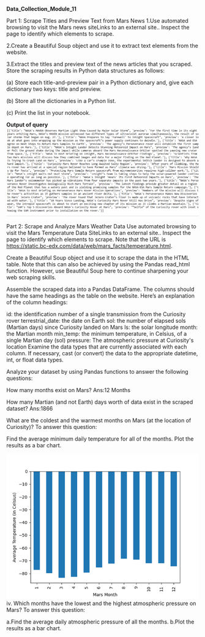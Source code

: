 **Data_Collection_Module_11**

Part 1: Scrape Titles and Preview Text from Mars News
1.Use automated browsing to visit the Mars news siteLinks to an external site.. Inspect the page to identify which elements to scrape.

2.Create a Beautiful Soup object and use it to extract text elements from the website.

3.Extract the titles and preview text of the news articles that you scraped. Store the scraping results in Python data structures as follows:

(a) Store each title-and-preview pair in a Python dictionary and, give each dictionary two keys: title and preview.

(b) Store all the dictionaries in a Python list.

(c) Print the list in your notebook.

**Output of query**
![Images](Images/Part_1_Result.PNG)

Part 2: Scrape and Analyze Mars Weather Data
Use automated browsing to visit the Mars Temperature Data SiteLinks to an external site.. Inspect the page to identify which elements to scrape. Note that the URL is https://static.bc-edx.com/data/web/mars_facts/temperature.html.

Create a Beautiful Soup object and use it to scrape the data in the HTML table. Note that this can also be achieved by using the Pandas read_html function. However, use Beautiful Soup here to continue sharpening your web scraping skills.

Assemble the scraped data into a Pandas DataFrame. The columns should have the same headings as the table on the website. Here’s an explanation of the column headings:

id: the identification number of a single transmission from the Curiosity rover
terrestrial_date: the date on Earth
sol: the number of elapsed sols (Martian days) since Curiosity landed on Mars
ls: the solar longitude
month: the Martian month
min_temp: the minimum temperature, in Celsius, of a single Martian day (sol)
pressure: The atmospheric pressure at Curiosity's location
Examine the data types that are currently associated with each column. If necessary, cast (or convert) the data to the appropriate datetime, int, or float data types.

Analyze your dataset by using Pandas functions to answer the following questions:

How many months exist on Mars? Ans:12 Months

How many Martian (and not Earth) days worth of data exist in the scraped dataset? Ans:1866

What are the coldest and the warmest months on Mars (at the location of Curiosity)? To answer this question:

Find the average minimum daily temperature for all of the months.
Plot the results as a bar chart.

![Images](Images/Average_Temp_Ploting.png)
iv. Which months have the lowest and the highest atmospheric pressure on Mars? To answer this question:

a.Find the average daily atmospheric pressure of all the months.
b.Plot the results as a bar chart.
